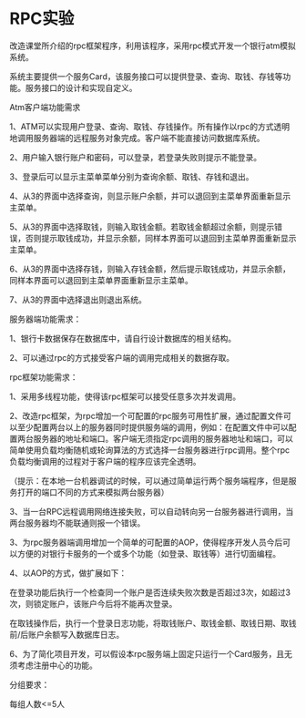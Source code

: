 RPC实验
===

改造课堂所介绍的rpc框架程序，利用该程序，采用rpc模式开发一个银行atm模拟系统。

系统主要提供一个服务Card，该服务接口可以提供登录、查询、取钱、存钱等功能。服务接口的设计和实现自定义。

Atm客户端功能需求

1、ATM可以实现用户登录、查询、取钱、存钱操作。所有操作以rpc的方式透明地调用服务器端的远程服务对象完成。客户端不能直接访问数据库系统。

2、用户输入银行账户和密码，可以登录，若登录失败则提示不能登录。

3、登录后可以显示主菜单菜单分别为查询余额、取钱、存钱和退出。

4、从3的界面中选择查询，则显示账户余额，并可以退回到主菜单界面重新显示主菜单。

5、从3的界面中选择取钱，则输入取钱金额。若取钱金额超过余额，则提示错误，否则提示取钱成功，并显示余额，同样本界面可以退回到主菜单界面重新显示主菜单。

6、从3的界面中选择存钱，则输入存钱金额，然后提示取钱成功，并显示余额，同样本界面可以退回到主菜单界面重新显示主菜单。

7、从3的界面中选择退出则退出系统。

服务器端功能需求：

1、银行卡数据保存在数据库中，请自行设计数据库的相关结构。

2、可以通过rpc的方式接受客户端的调用完成相关的数据存取。

rpc框架功能需求：

1、采用多线程功能，使得该rpc框架可以接受任意多次并发调用。

2、改造rpc框架，为rpc增加一个可配置的rpc服务可用性扩展，通过配置文件可以至少配置两台以上的服务器同时提供服务端的调用，例如：在配置文件中可以配置两台服务器的地址和端口。客户端无须指定rpc调用的服务器地址和端口，可以简单使用负载均衡随机或轮询算法的方式选择一台服务器进行rpc调用。整个rpc负载均衡调用的过程对于客户端的程序应该完全透明。

（提示：在本地一台机器调试的时候，可以通过简单运行两个服务端程序，但是服务打开的端口不同的方式来模拟两台服务器）

3、当一台RPC远程调用网络连接失败，可以自动转向另一台服务器进行调用，当两台服务器均不能联通则报一个错误。

3、为rpc服务器端调用增加一个简单的可配置的AOP，使得程序开发人员今后可以方便的对银行卡服务的一个或多个功能（如登录、取钱等）进行切面编程。

4、以AOP的方式，做扩展如下：

在登录功能后执行一个检查同一个账户是否连续失败次数是否超过3次，如超过3次，则锁定账户，该账户今后将不能再次登录。

在取钱操作后，执行一个登录日志功能，将取钱账户、取钱金额、取钱日期、取钱前/后账户余额写入数据库日志。

6、为了简化项目开发，可以假设本rpc服务端上固定只运行一个Card服务，且无须考虑注册中心的功能。

分组要求：

每组人数<=5人
